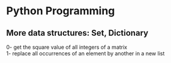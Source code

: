 <h1>Python Programming</h1>
<h2>More data structures: Set, Dictionary</h2>
0- get the square value of all integers of a matrix</br>
1- replace all occurrences of an element by another in a new list</br>
